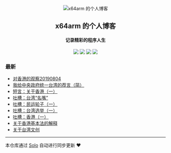 <p align="center"><img alt="x64arm 的个人博客" src="https://static.b3log.org/images/brand/solo-32.png"></p><h2 align="center">
x64arm 的个人博客
</h2>

<h4 align="center">记录精彩的程序人生</h4>
<p align="center"><a title="x64arm 的个人博客" target="_blank" href="https://github.com/x64arm/solo-blog"><img src="https://img.shields.io/github/last-commit/x64arm/solo-blog.svg?style=flat-square&color=FF9900"></a>
<a title="GitHub repo size in bytes" target="_blank" href="https://github.com/x64arm/solo-blog"><img src="https://img.shields.io/github/repo-size/x64arm/solo-blog.svg?style=flat-square"></a>
<a title="Solo Version" target="_blank" href="https://github.com/b3log/solo/releases"><img src="https://img.shields.io/badge/solo-3.6.3-f1e05a.svg?style=flat-square&color=blueviolet"></a>
<a title="Hits" target="_blank" href="https://github.com/b3log/hits"><img src="https://hits.b3log.org/x64arm/solo-blog.svg"></a></p>

### 最新

* [对香港的观察20190804](http://k.x64arm.com:8087/solo/articles/2019/08/04/1564931014684.html)
* [我给中央政府统一台湾的荐言（简）](http://k.x64arm.com:8087/solo/articles/2019/08/04/1564908676949.html)
* [短言：关于香港（一）](http://k.x64arm.com:8087/solo/articles/2019/08/04/1564907760062.html)
* [吐槽：台湾“名嘴”](http://k.x64arm.com:8087/solo/articles/2019/08/04/1564907714942.html)
* [吐槽：民运轮子（一）](http://k.x64arm.com:8087/solo/articles/2019/08/04/1564907692045.html)
* [吐槽：台湾选举（一）](http://k.x64arm.com:8087/solo/articles/2019/08/04/1564907669541.html)
* [吐槽：香港（一）](http://k.x64arm.com:8087/solo/articles/2019/08/04/1564907640917.html)
* [关于香港基本法的解释](http://k.x64arm.com:8087/solo/articles/2019/08/04/1564907608101.html)
* [关于台湾文创](http://k.x64arm.com:8087/solo/articles/2019/08/04/1564907457318.html)



---

本仓库通过 [Solo](https://github.com/b3log/solo) 自动进行同步更新 ❤️ 